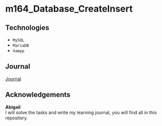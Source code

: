 # m164_Database_CreateInsert

## Technologies  
- ``MySQL``
- ``MariaDB``
- ``Xampp``
  
## Journal
[Journal](https://github.com/abigailtech/m164_Database_CreateInsert/blob/main/01_Journal/01_journal.md)

## Acknowledgements  

**Abigail**  
I will solve the tasks and write my learning journal, you will find all in this repository.
